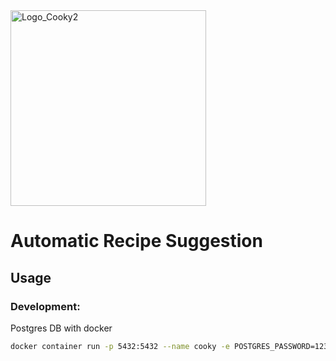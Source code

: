 <img width="313" alt="Logo_Cooky2" src="https://user-images.githubusercontent.com/46084416/168781713-ce8fdb9e-aea9-4dfc-b0f6-c4c8a4dff6b5.png">

#  Automatic Recipe Suggestion


## Usage

### Development: 

Postgres DB with docker

```bash
docker container run -p 5432:5432 --name cooky -e POSTGRES_PASSWORD=1234 postgres:12.2 
```